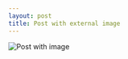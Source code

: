 ```yaml
---
layout: post
title: Post with external image
---
```


<img src="http://example.com/img/posts/2014-08-20-post-with-external-image/image.png" alt="Post with image" />
